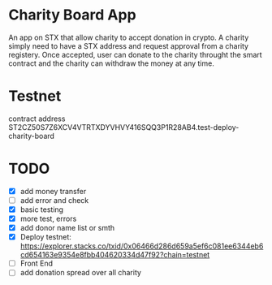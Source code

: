 # Charity Board App

An app on STX that allow charity to accept donation in crypto. A charity simply need to have a STX address and request approval from a charity registery. Once accepted, user can donate to the charity throught the smart contract and the charity can withdraw the money at any time.

# Testnet
contract address
ST2CZ50S7Z6XCV4VTRTXDYVHVY416SQQ3P1R28AB4.test-deploy-charity-board

# TODO
- [x] add money transfer
- [ ] add error and check
- [x] basic testing
- [x] more test, errors
- [x] add donor name list or smth
- [x] Deploy testnet: https://explorer.stacks.co/txid/0x06466d286d659a5ef6c081ee6344eb6cd654163e9354e8fbb404620334d47f92?chain=testnet
- [ ] Front End
- [ ] add donation spread over all charity
